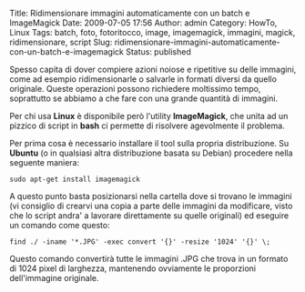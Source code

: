 Title: Ridimensionare immagini automaticamente con un batch e ImageMagick
Date: 2009-07-05 17:56
Author: admin
Category: HowTo, Linux
Tags: batch, foto, fotoritocco, image, imagemagick, immagini, magick, ridimensionare, script
Slug: ridimensionare-immagini-automaticamente-con-un-batch-e-imagemagick
Status: published

Spesso capita di dover compiere azioni noiose e ripetitive su delle
immagini, come ad esempio ridimensionarle o salvarle in formati diversi
da quello originale. Queste operazioni possono richiedere moltissimo
tempo, soprattutto se abbiamo a che fare con una grande quantità di
immagini.

Per chi usa **Linux** è disponibile però l'utility **ImageMagick**, che
unita ad un pizzico di script in **bash** ci permette di risolvere
agevolmente il problema.

Per prima cosa è necessario installare il tool sulla propria
distribuzione. Su **Ubuntu** (o in qualsiasi altra distribuzione basata
su Debian) procedere nella seguente maniera:

`sudo apt-get install imagemagick`

A questo punto basta posizionarsi nella cartella dove si trovano le
immagini (vi consiglio di crearvi una copia a parte delle immagini da
modificare, visto che lo script andra' a lavorare direttamente su quelle
originali) ed eseguire un comando come questo:

`find ./ -iname '*.JPG' -exec convert '{}' -resize '1024' '{}' \;`

Questo comando convertirà tutte le immagini .JPG che trova in un formato
di 1024 pixel di larghezza, mantenendo ovviamente le proporzioni
dell'immagine originale.
